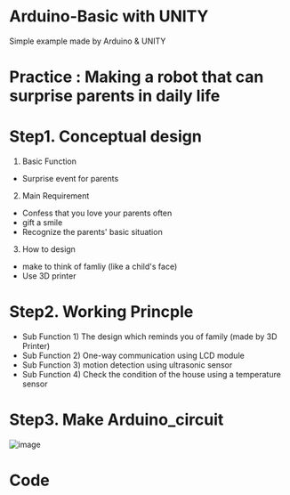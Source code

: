 # Arduino-Basic with UNITY

Simple example made by Arduino & UNITY 

# Practice : Making a robot that can surprise parents in daily life

# Step1. Conceptual design

1. Basic Function
- Surprise event for parents

2. Main Requirement
- Confess that you love your parents often
- gift a smile
- Recognize the parents' basic situation

3. How to design
- make to think of famliy (like a child's face)
- Use 3D printer

# Step2. Working Princple

- Sub Function 1) The design which reminds you of family (made by 3D Printer)
- Sub Function 2) One-way communication using LCD module
- Sub Function 3) motion detection using ultrasonic sensor
- Sub Function 4) Check the condition of the house using a temperature sensor

# Step3. Make Arduino_circuit
![image](https://github.com/hansoo1/Arduino-Basic-with-UNITY/assets/107674388/d7c114e2-495d-4e60-a727-4d4e1710c62a)

# Code

